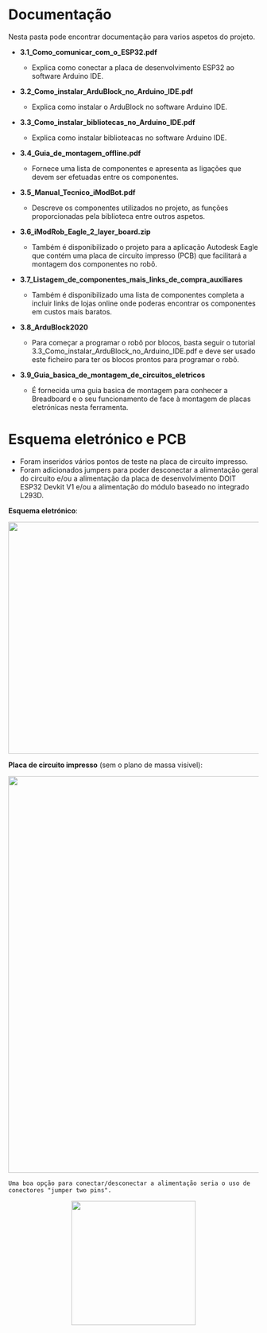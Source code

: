 
# Documentação

Nesta pasta pode encontrar documentação para varios aspetos do projeto.

- **3.1_Como_comunicar_com_o_ESP32.pdf**
  - Explica como conectar a placa de desenvolvimento ESP32 ao software Arduino IDE.
  
- **3.2_Como_instalar_ArduBlock_no_Arduino_IDE.pdf**
  - Explica como instalar o ArduBlock no software Arduino IDE.
  
- **3.3_Como_instalar_bibliotecas_no_Arduino_IDE.pdf**
  - Explica como instalar biblioteacas no software Arduino IDE.
  
- **3.4_Guia_de_montagem_offline.pdf**
  - Fornece uma lista de componentes e apresenta as ligações que devem ser efetuadas entre os componentes.
  
- **3.5_Manual_Tecnico_iModBot.pdf**
  - Descreve os componentes utilizados no projeto, as funções proporcionadas pela biblioteca entre outros aspetos.
  
- **3.6_iModRob_Eagle_2_layer_board.zip**
  - Também é disponibilizado o projeto para a aplicação Autodesk Eagle que contém uma placa de circuito impresso (PCB) que facilitará a montagem dos componentes no robô.

- **3.7_Listagem_de_componentes_mais_links_de_compra_auxiliares**
  - Também é disponibilizado uma lista de componentes completa a incluir links de lojas online onde poderas encontrar os componentes em custos mais baratos.

- **3.8_ArduBlock2020**
  - Para começar a programar o robô por blocos, basta seguir o tutorial 3.3_Como_instalar_ArduBlock_no_Arduino_IDE.pdf e deve ser usado este ficheiro para ter os blocos prontos para programar o robô.

- **3.9_Guia_basica_de_montagem_de_circuitos_eletricos**
  - É fornecida uma guia basica de montagem para conhecer a Breadboard e o seu funcionamento de face à montagem de placas eletrónicas nesta ferramenta.
  
# Esquema eletrónico e PCB


  - Foram inseridos vários pontos de teste na placa de circuito impresso. 
  - Foram adicionados jumpers para poder desconectar a alimentação geral do circuito e/ou a alimentação da placa de desenvolvimento DOIT ESP32 Devkit V1 e/ou a alimentação do módulo baseado no integrado L293D.

**Esquema eletrónico**:

 <p align="center">
  <img width="882" height="466" src="https://user-images.githubusercontent.com/60508542/87034511-d5f9b100-c1df-11ea-8ed3-99767a2c4866.png">
</p>


**Placa de circuito impresso** (sem o plano de massa visível):

 <p align="center">
  <img width="768" height="798" src="https://user-images.githubusercontent.com/60508542/87034508-d4c88400-c1df-11ea-97bc-7f3ebd613b46.png">
</p>


    Uma boa opção para conectar/desconectar a alimentação seria o uso de conectores "jumper two pins".
    
 <p align="center">
  <img width="250" height="250" src="https://cdn-media.itead.cc/media/catalog/product/cache/1/image/9df78eab33525d08d6e5fb8d27136e95/i/m/im120707001_6.jpg">
</p>
